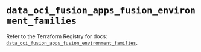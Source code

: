 # `data_oci_fusion_apps_fusion_environment_families`

Refer to the Terraform Registry for docs: [`data_oci_fusion_apps_fusion_environment_families`](https://registry.terraform.io/providers/oracle/oci/7.19.0/docs/data-sources/fusion_apps_fusion_environment_families).
